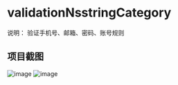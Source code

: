 # validationNsstringCategory

说明：
验证手机号、邮箱、密码、账号规则

## 项目截图 
![image](https://../images/001.png)
![image](https://../images/002.png)

